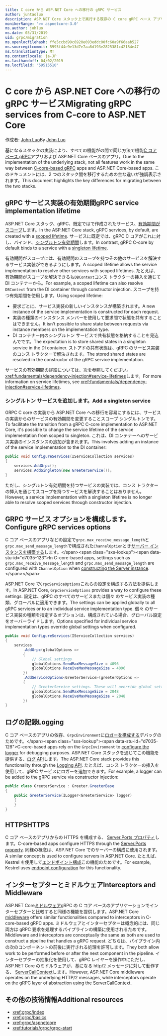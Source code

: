 ```yaml
---
title: C core から ASP.NET Core への移行の gRPC サービス
author: juntaoluo
description: ASP.NET Core スタック上で実行する既存の C core gRPC ベース アプリを移動する方法について説明します。
monikerRange: '>= aspnetcore-3.0'
ms.author: johluo
ms.date: 03/31/2019
uid: grpc/migration
ms.openlocfilehash: ffe5ccbd99c6920e093eddc00fc60a9f66aab527
ms.sourcegitcommit: 5995f44e9e13d7e7aa8d193e2825381c42184e47
ms.translationtype: MT
ms.contentlocale: ja-JP
ms.lasthandoff: 04/02/2019
ms.locfileid: "59515510"
---
```

# <a name="migrating-grpc-services-from-c-core-to-aspnet-core"></a><span data-ttu-id="d7035-103">C core から ASP.NET Core への移行の gRPC サービス</span><span class="sxs-lookup"><span data-stu-id="d7035-103">Migrating gRPC services from C-core to ASP.NET Core</span></span>

<span data-ttu-id="d7035-104">作成者: [John Luo](https://github.com/juntaoluo)</span><span class="sxs-lookup"><span data-stu-id="d7035-104">By [John Luo](https://github.com/juntaoluo)</span></span>

<span data-ttu-id="d7035-105">基になるスタックの実装により、すべての機能がの間で同じ方法で機能[C コア ベース gRPC](https://grpc.io/blog/grpc-stacks)アプリおよび ASP.NET Core ベースのアプリ。</span><span class="sxs-lookup"><span data-stu-id="d7035-105">Due to the implementation of the underlying stack, not all features work in the same way between [C-core-based gRPC](https://grpc.io/blog/grpc-stacks) apps and ASP.NET Core-based apps.</span></span> <span data-ttu-id="d7035-106">このドキュメントには、2 つのスタック間を移行するための主な違いが強調表示されます。</span><span class="sxs-lookup"><span data-stu-id="d7035-106">This document highlights the key differences for migrating between the two stacks.</span></span>

## <a name="grpc-service-implementation-lifetime"></a><span data-ttu-id="d7035-107">gRPC サービス実装の有効期間</span><span class="sxs-lookup"><span data-stu-id="d7035-107">gRPC service implementation lifetime</span></span>

<span data-ttu-id="d7035-108">ASP.NET Core スタック、gRPC、既定ではで作成されたサービス、[有効期間がスコープ](xref:fundamentals/dependency-injection#service-lifetimes)します。</span><span class="sxs-lookup"><span data-stu-id="d7035-108">In the ASP.NET Core stack, gRPC services, by default, are created with a [scoped lifetime](xref:fundamentals/dependency-injection#service-lifetimes).</span></span> <span data-ttu-id="d7035-109">サービスに既定では、gRPC C コアがこれに対し、バインド、[シングルトン有効期間](xref:fundamentals/dependency-injection#service-lifetimes)します。</span><span class="sxs-lookup"><span data-stu-id="d7035-109">In contrast, gRPC C-core by default binds to a service with a [singleton lifetime](xref:fundamentals/dependency-injection#service-lifetimes).</span></span>

<span data-ttu-id="d7035-110">有効期間がスコープには、有効期間のスコープを持つその他のサービスを解決するサービス実装ができるようにします。</span><span class="sxs-lookup"><span data-stu-id="d7035-110">A scoped lifetime allows the service implementation to resolve other services with scoped lifetimes.</span></span> <span data-ttu-id="d7035-111">たとえば、有効期間がスコープを解決できるも`DBContext`コンス トラクターの挿入を通じて DI コンテナーから。</span><span class="sxs-lookup"><span data-stu-id="d7035-111">For example, a scoped lifetime can also resolve `DBContext` from the DI container through constructor injection.</span></span> <span data-ttu-id="d7035-112">スコープを持つ有効期間を使用します。</span><span class="sxs-lookup"><span data-stu-id="d7035-112">Using scoped lifetime:</span></span>

* <span data-ttu-id="d7035-113">要求ごとに、サービス実装の新しいインスタンスが構築されます。</span><span class="sxs-lookup"><span data-stu-id="d7035-113">A new instance of the service implementation is constructed for each request.</span></span>
* <span data-ttu-id="d7035-114">実装の種類のインスタンス メンバーを使用して要求間で状態を共有することはできません。</span><span class="sxs-lookup"><span data-stu-id="d7035-114">It isn't possible to share state between requests via instance members on the implementation type.</span></span>
* <span data-ttu-id="d7035-115">DI コンテナー内のシングルトン サービスで共有状態を格納することを見込んでです。</span><span class="sxs-lookup"><span data-stu-id="d7035-115">The expectation is to store shared states in a singleton service in the DI container.</span></span> <span data-ttu-id="d7035-116">ストアドの共有状態は、gRPC のサービス実装のコンス トラクターで解決されます。</span><span class="sxs-lookup"><span data-stu-id="d7035-116">The stored shared states are resolved in the constructor of the gRPC service implementation.</span></span> 

<span data-ttu-id="d7035-117">サービスの有効期間の詳細については、次を参照してください。<xref:fundamentals/dependency-injection#service-lifetimes>します。</span><span class="sxs-lookup"><span data-stu-id="d7035-117">For more information on service lifetimes, see <xref:fundamentals/dependency-injection#service-lifetimes>.</span></span>

### <a name="add-a-singleton-service"></a><span data-ttu-id="d7035-118">シングルトン サービスを追加します。</span><span class="sxs-lookup"><span data-stu-id="d7035-118">Add a singleton service</span></span>

<span data-ttu-id="d7035-119">GRPC C core の実装から ASP.NET Core への移行を容易にするには、サービスの実装からのサービスの有効期間を変更することスコープ シングルトンです。</span><span class="sxs-lookup"><span data-stu-id="d7035-119">To facilitate the transition from a gRPC C-core implementation to ASP.NET Core, it's possible to change the service lifetime of the service implementation from scoped to singleton.</span></span> <span data-ttu-id="d7035-120">これは、DI コンテナーへのサービス実装のインスタンスの追加が含まれます。</span><span class="sxs-lookup"><span data-stu-id="d7035-120">This involves adding an instance of the service implementation to the DI container:</span></span>

```csharp
public void ConfigureServices(IServiceCollection services)
{
    services.AddGrpc();
    services.AddSingleton(new GreeterService());
}
```

<span data-ttu-id="d7035-121">ただし、シングルトン有効期間を持つサービスの実装では、コンス トラクターの挿入を通じてスコープを持つサービスを解決することはありません。</span><span class="sxs-lookup"><span data-stu-id="d7035-121">However, a service implementation with a singleton lifetime is no longer able to resolve scoped services through constructor injection.</span></span>

## <a name="configure-grpc-services-options"></a><span data-ttu-id="d7035-122">GRPC サービス オプションを構成します。</span><span class="sxs-lookup"><span data-stu-id="d7035-122">Configure gRPC services options</span></span>

<span data-ttu-id="d7035-123">C コア ベースのアプリなどの設定で`grpc.max_receive_message_length`と`grpc.max_send_message_length`で構成された`ChannelOption`とき[サーバー インスタンスを構築する](https://grpc.io/grpc/csharp/api/Grpc.Core.Server.html#Grpc_Core_Server__ctor_System_Collections_Generic_IEnumerable_Grpc_Core_ChannelOption__)します。</span><span class="sxs-lookup"><span data-stu-id="d7035-123">In C-core-based apps, settings such as `grpc.max_receive_message_length` and `grpc.max_send_message_length` are configured with `ChannelOption` when [constructing the Server instance](https://grpc.io/grpc/csharp/api/Grpc.Core.Server.html#Grpc_Core_Server__ctor_System_Collections_Generic_IEnumerable_Grpc_Core_ChannelOption__).</span></span>

<span data-ttu-id="d7035-124">ASP.NET Core で`GrpcServiceOptions`これらの設定を構成する方法を提供します。</span><span class="sxs-lookup"><span data-stu-id="d7035-124">In ASP.NET Core, `GrpcServiceOptions` provides a way to configure these settings.</span></span> <span data-ttu-id="d7035-125">設定は、gRPC のすべてのサービスまたは個々 のサービス実装の種類、グローバルに適用できます。</span><span class="sxs-lookup"><span data-stu-id="d7035-125">The settings can be applied globally to all gRPC services or to an individual service implementation type.</span></span> <span data-ttu-id="d7035-126">個々 のサービス実装の種類を指定するオプションは、構成されている場合、グローバル設定をオーバーライドします。</span><span class="sxs-lookup"><span data-stu-id="d7035-126">Options specified for individual service implementation types override global settings when configured.</span></span>

```csharp
public void ConfigureServices(IServiceCollection services)
{
    services
        .AddGrpc(globalOptions =>
        {
            // Global settings
            globalOptions.SendMaxMessageSize = 4096
            globalOptions.ReceiveMaxMessageSize = 4096
        })
        .AddServiceOptions<GreeterService>(greeterOptions =>
        {
            // GreeterService settings. These will override global settings
            globalOptions.SendMaxMessageSize = 2048
            globalOptions.ReceiveMaxMessageSize = 2048
        })
}
```

## <a name="logging"></a><span data-ttu-id="d7035-127">ログの記録</span><span class="sxs-lookup"><span data-stu-id="d7035-127">Logging</span></span>

<span data-ttu-id="d7035-128">C コア ベースのアプリの依存、`GrpcEnvironment`に[ロガーを構成する](https://grpc.io/grpc/csharp/api/Grpc.Core.GrpcEnvironment.html?q=size#Grpc_Core_GrpcEnvironment_SetLogger_Grpc_Core_Logging_ILogger_)デバッグのためです。</span><span class="sxs-lookup"><span data-stu-id="d7035-128">C-core-based apps rely on the `GrpcEnvironment` to [configure the logger](https://grpc.io/grpc/csharp/api/Grpc.Core.GrpcEnvironment.html?q=size#Grpc_Core_GrpcEnvironment_SetLogger_Grpc_Core_Logging_ILogger_) for debugging purposes.</span></span> <span data-ttu-id="d7035-129">ASP.NET Core スタックを通じてこの機能を提供する、[ログ API](xref:fundamentals/logging/index)します。</span><span class="sxs-lookup"><span data-stu-id="d7035-129">The ASP.NET Core stack provides this functionality through the [Logging API](xref:fundamentals/logging/index).</span></span> <span data-ttu-id="d7035-130">たとえば、コンス トラクターの挿入を使用して、gRPC サービスにロガーを追加できます。</span><span class="sxs-lookup"><span data-stu-id="d7035-130">For example, a logger can be added to the gRPC service via constructor injection:</span></span>

```csharp
public class GreeterService : Greeter.GreeterBase
{
    public GreeterService(ILogger<GreeterService> logger)
    {
    }
}
```

## <a name="https"></a><span data-ttu-id="d7035-131">HTTPS</span><span class="sxs-lookup"><span data-stu-id="d7035-131">HTTPS</span></span>

<span data-ttu-id="d7035-132">C コア ベースのアプリからの HTTPS を構成する、 [Server.Ports プロパティ](https://grpc.io/grpc/csharp/api/Grpc.Core.Server.html#Grpc_Core_Server_Ports)します。</span><span class="sxs-lookup"><span data-stu-id="d7035-132">C-core-based apps configure HTTPS through the [Server.Ports property](https://grpc.io/grpc/csharp/api/Grpc.Core.Server.html#Grpc_Core_Server_Ports).</span></span> <span data-ttu-id="d7035-133">同様の概念は、ASP.NET Core でのサーバーの構成に使用されます。</span><span class="sxs-lookup"><span data-stu-id="d7035-133">A similar concept is used to configure servers in ASP.NET Core.</span></span> <span data-ttu-id="d7035-134">たとえば、Kestrel を使用して[エンドポイント構成](xref:fundamentals/servers/kestrel#endpoint-configuration)この機能のためです。</span><span class="sxs-lookup"><span data-stu-id="d7035-134">For example, Kestrel uses [endpoint configuration](xref:fundamentals/servers/kestrel#endpoint-configuration) for this functionality.</span></span>

## <a name="interceptors-and-middleware"></a><span data-ttu-id="d7035-135">インターセプターとミドルウェア</span><span class="sxs-lookup"><span data-stu-id="d7035-135">Interceptors and Middleware</span></span>

<span data-ttu-id="d7035-136">ASP.NET Core[ミドルウェア](xref:fundamentals/middleware/index)gRPC の C コア ベースのアプリケーションでインターセプターと比較すると同様の機能を提供します。</span><span class="sxs-lookup"><span data-stu-id="d7035-136">ASP.NET Core [middleware](xref:fundamentals/middleware/index) offers similar functionalities compared to interceptors in C-core-based gRPC apps.</span></span> <span data-ttu-id="d7035-137">ミドルウェアとインターセプターは概念的には、同じ両方は gRPC 要求を処理するパイプラインの構築に使用されるためです。</span><span class="sxs-lookup"><span data-stu-id="d7035-137">Middleware and interceptors are conceptually the same as both are used to construct a pipeline that handles a gRPC request.</span></span> <span data-ttu-id="d7035-138">どちらは、パイプライン内の次のコンポーネントの前後に実行される処理を許可します。</span><span class="sxs-lookup"><span data-stu-id="d7035-138">They both allow work to be performed before or after the next component in the pipeline.</span></span> <span data-ttu-id="d7035-139">インターセプターの抽象化を使用して、gRPC レイヤーを操作中にただし、ASP.NET Core のミドルウェアが、基になる http/2 メッセージに対して動作する、 [ServerCallContext](https://grpc.io/grpc/csharp/api/Grpc.Core.ServerCallContext.html)します。</span><span class="sxs-lookup"><span data-stu-id="d7035-139">However, ASP.NET Core middleware operates on the underlying HTTP/2 messages, while interceptors operate on the gRPC layer of abstraction using the [ServerCallContext](https://grpc.io/grpc/csharp/api/Grpc.Core.ServerCallContext.html).</span></span>

## <a name="additional-resources"></a><span data-ttu-id="d7035-140">その他の技術情報</span><span class="sxs-lookup"><span data-stu-id="d7035-140">Additional resources</span></span>

* <xref:grpc/index>
* <xref:grpc/basics>
* <xref:grpc/aspnetcore>
* <xref:tutorials/grpc/grpc-start>
